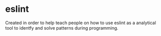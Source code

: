# eslint
Created in order to help teach people on how to use eslint as a analytical tool to identfy and solve patterns during programming.
